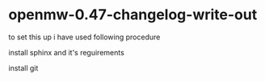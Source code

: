 # openmw-0.47-changelog-write-out

to set this up i have used following procedure

install sphinx and it's reguirements

install git

